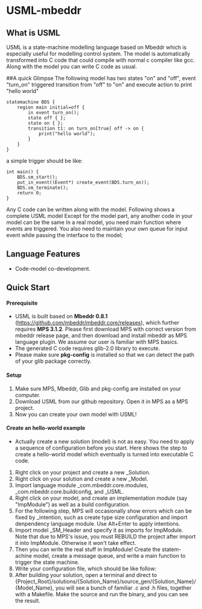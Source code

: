 USML-mbeddr
===========

## What is USML

USML is a state-machine modelling language based on Mbeddr which is especially useful for modelling control system. The model is automatically transformed into C code that could compile with normal c compiler like gcc. Along with the model you can write C code as usual.

##A quick Glimpse
The following model has two states "on" and "off", event "turn_on" triggered transition from "off" to "on" and execute action to print "hello world"
```
statemachine BDS {
	region main initial=off {
		in event turn_on();
		state off { };
		state on { };
		transition t1: on turn_on[true] off -> on {
			print("hello world");
		}
	}
}
```
a simple trigger should be like:
```
int main() {
	BDS.sm_start();
	put_in_event((Event*) create_event(BDS.turn_on));
	BDS.sm_terminate();
	return 0;
}
```
Any C code can be written along with the model. Following shows a complete USML model
Except for the model part, any another code in your model can be the same 
In a real model, you need main function where events are triggered. You also need to maintain your own queue for input event while passing the interface to the model;

## Language Features
* Code-model co-development.
## Quick Start
#### Prerequisite
* USML is built based on **Mbeddr 0.8.1** (https://github.com/mbeddr/mbeddr.core/releases), which further requires **MPS 3.1.2**. Please first download MPS with correct version from mbeddr release page, and then download and install mbeddr as MPS language plugin. We assume our user is familiar with MPS basics.
* The generated C code requires glib-2.0 library to execute.
* Please make sure **pkg-config** is installed so that we can detect the path of your glib package correctly.
#### Setup
1. Make sure MPS, Mbeddr, Glib and pkg-config are installed on your computer.
2. Download USML from our github repository. Open it in MPS as a MPS project.
3. Now you can create your own model with USML!
#### Create an hello-world example
* Actually create a new solution (model) is not as easy. You need to apply a sequence of configuration before you start. Here shows the step to create a hello-world model which eventually is turned into executable C code.
1. Right click on your project and create a new _Solution.
2. Right click on your solution and create a new _Model.
3. Import language module _com.mbeddr.core.modules, _com.mbeddr.core.buildconfig, and _USML.
4. Right click on your model, and create an implementation module (say "ImpModule") as well as a build configuration.
5. For the following step, MPS will occasionally show errors which can be fixed by _intention, such as create type size configuration and import denpendency language module. Use Alt+Enter to apply intentions.
6. Import model _SM_Header and specify it as imports for ImpModule. Note that due to MPS's issue, you must REBUILD the project after import it into ImpModule. Otherwise it won't take effect.
7. Then you can write the real stuff in ImpModule! Create the statem-achine model, create a message queue, and write a main function to trigger the state machine.
8. Write your configuration file, which should be like follow:
9. After building your solution, open a terminal and direct to {Project_Root}/solutions/{Solution_Name}/source_gen/{Solution_Name}/{Model_Name}, you will see a bunch of familiar .c and .h files, together with a Makefile. Make the source and run the binary, and you can see the result.

